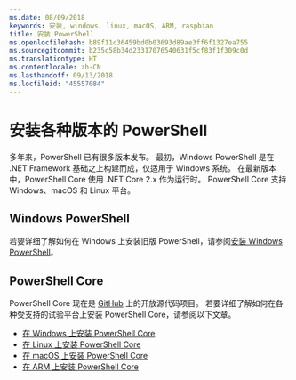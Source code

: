 ```yaml
---
ms.date: 08/09/2018
keywords: 安装, windows, linux, macOS, ARM, raspbian
title: 安装 PowerShell
ms.openlocfilehash: b89f11c36459bd0b03693d89ae3ff6f1327ea755
ms.sourcegitcommit: b235c58b34d23317076540631f5cf83f1f309c0d
ms.translationtype: HT
ms.contentlocale: zh-CN
ms.lasthandoff: 09/13/2018
ms.locfileid: "45557084"
---
```

# <a name="installing-various-versions-of-powershell"></a>安装各种版本的 PowerShell

多年来，PowerShell 已有很多版本发布。 最初，Windows PowerShell 是在 .NET Framework 基础之上构建而成，仅适用于 Windows 系统。 在最新版本中，PowerShell Core 使用 .NET Core 2.x 作为运行时。 PowerShell Core 支持 Windows、macOS 和 Linux 平台。

## <a name="windows-powershell"></a>Windows PowerShell

若要详细了解如何在 Windows 上安装旧版 PowerShell，请参阅[安装 Windows PowerShell](installing-windows-powershell.md)。

## <a name="powershell-core"></a>PowerShell Core

PowerShell Core 现在是 [ GitHub](https://github.com/powershell/powershell) 上的开放源代码项目。
若要详细了解如何在各种受支持的试验平台上安装 PowerShell Core，请参阅以下文章。

- [在 Windows 上安装 PowerShell Core](Installing-PowerShell-Core-on-Windows.md)
- [在 Linux 上安装 PowerShell Core](Installing-PowerShell-Core-on-Linux.md)
- [在 macOS 上安装 PowerShell Core](Installing-PowerShell-Core-on-macOS.md)
- [在 ARM 上安装 PowerShell Core](PowerShell-Core-on-ARM.md)
